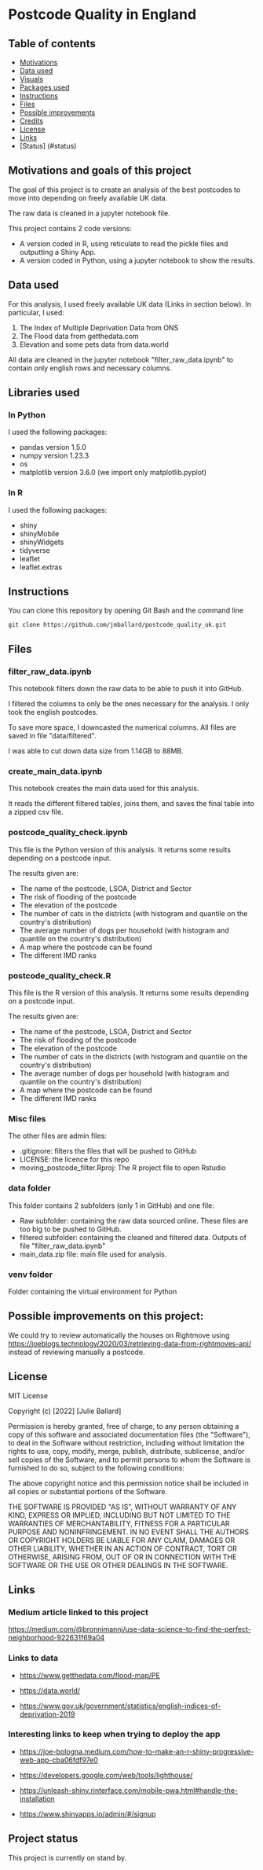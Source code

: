 # Postcode Quality in England

## Table of contents

- [Motivations](#motivations)
- [Data used](#data)
- [Visuals](#visuals)
- [Packages used](#packages_used)
- [Instructions](#instructions)
- [Files](#files)
- [Possible improvements](#improvements)
- [Credits](#credits)
- [License](#license)
- [Links](#links)
- [Status] (#status)

## Motivations and goals of this project <a name="motivations"></a>

The goal of this project is to create an analysis of the best postcodes to move into depending on freely available UK data.

The raw data is cleaned in a jupyter notebook file.

This project contains 2 code versions: 

- A version coded in R, using reticulate to read the pickle files and outputting a Shiny App.
- A version coded in Python, using a jupyter notebook to show the results.


## Data used <a name="data"></a>

For this analysis, I used freely available UK data (Links in section below). In particular, I used:

1. The Index of Multiple Deprivation Data from ONS
2. The Flood data from getthedata.com
3. Elevation and some pets data from data.world

All data are cleaned in the jupyter notebook "filter_raw_data.ipynb" to contain only english rows and necessary columns.



## Libraries used <a name="packages_used"></a>

### In Python

I used the following packages:

- pandas version 1.5.0
- numpy version 1.23.3
- os
- matplotlib version 3.6.0 (we import only matplotlib.pyplot)

### In R

I used the following packages:

- shiny
- shinyMobile
- shinyWidgets
- tidyverse
- leaflet
- leaflet.extras

## Instructions <a name="instructions"></a>

You can clone this repository by opening Git Bash and the command line

```text
git clone https://github.com/jmballard/postcode_quality_uk.git
```


## Files <a name="files"></a>

### filter_raw_data.ipynb

This notebook filters down the raw data to be able to push it into GitHub.

I filtered the columns to only be the ones necessary for the analysis. I only took the english postcodes.

To save more space, I downcasted the numerical columns. All files are saved in file "data/filtered".

I was able to cut down data size from 1.14GB to 88MB.

### create_main_data.ipynb

This notebook creates the main data used for this analysis.

It reads the different filtered tables, joins them, and saves the final table into a zipped csv file.



### postcode_quality_check.ipynb

This file is the Python version of this analysis. It returns some results depending on a postcode input.

The results given are:
- The name of the postcode, LSOA, District and Sector
- The risk of flooding of the postcode
- The elevation of the postcode
- The number of cats in the districts (with histogram and quantile on the country's distribution)
- The average number of dogs per household (with histogram and quantile on the country's distribution)
- A map where the postcode can be found
- The different IMD ranks

### postcode_quality_check.R

This file is the R version of this analysis. It returns some results depending on a postcode input.

The results given are:
- The name of the postcode, LSOA, District and Sector
- The risk of flooding of the postcode
- The elevation of the postcode
- The number of cats in the districts (with histogram and quantile on the country's distribution)
- The average number of dogs per household (with histogram and quantile on the country's distribution)
- A map where the postcode can be found
- The different IMD ranks

### Misc files

The other files are admin files:
- .gitignore: filters the files that will be pushed to GitHub
- LICENSE: the licence for this repo
- moving_postcode_filter.Rproj: The R project file to open Rstudio

### data folder
This folder contains 2 subfolders (only 1 in GitHub) and one file:
- Raw subfolder: containing the raw data sourced online. These files are too big to be pushed to GitHub.
- filtered subfolder: containing the cleaned and filtered data. Outputs of file "filter_raw_data.ipynb"
- main_data.zip file: main file used for analysis.

### venv folder
Folder containing the virtual environment for Python


## Possible improvements on this project: <a name="improvements"></a>

We could try to review automatically the houses on Rightmove using https://joeblogs.technology/2020/03/retrieving-data-from-rightmoves-api/ instead of reviewing manually a postcode.

## License <a name="license"></a>

MIT License

Copyright (c) [2022] [Julie Ballard]

Permission is hereby granted, free of charge, to any person obtaining a copy
of this software and associated documentation files (the "Software"), to deal
in the Software without restriction, including without limitation the rights
to use, copy, modify, merge, publish, distribute, sublicense, and/or sell
copies of the Software, and to permit persons to whom the Software is
furnished to do so, subject to the following conditions:

The above copyright notice and this permission notice shall be included in all
copies or substantial portions of the Software.

THE SOFTWARE IS PROVIDED "AS IS", WITHOUT WARRANTY OF ANY KIND, EXPRESS OR
IMPLIED, INCLUDING BUT NOT LIMITED TO THE WARRANTIES OF MERCHANTABILITY,
FITNESS FOR A PARTICULAR PURPOSE AND NONINFRINGEMENT. IN NO EVENT SHALL THE
AUTHORS OR COPYRIGHT HOLDERS BE LIABLE FOR ANY CLAIM, DAMAGES OR OTHER
LIABILITY, WHETHER IN AN ACTION OF CONTRACT, TORT OR OTHERWISE, ARISING FROM,
OUT OF OR IN CONNECTION WITH THE SOFTWARE OR THE USE OR OTHER DEALINGS IN THE
SOFTWARE.


## Links <a name="links"></a>

### Medium article linked to this project

https://medium.com/@bronnimannj/use-data-science-to-find-the-perfect-neighborhood-922631f69a04


### Links to data

- https://www.getthedata.com/flood-map/PE

- https://data.world/

- https://www.gov.uk/government/statistics/english-indices-of-deprivation-2019



### Interesting links to keep when trying to deploy the app

- https://joe-bologna.medium.com/how-to-make-an-r-shiny-progressive-web-app-cba06fdf97e0

- https://developers.google.com/web/tools/lighthouse/

- https://unleash-shiny.rinterface.com/mobile-pwa.html#handle-the-installation

- https://www.shinyapps.io/admin/#/signup


## Project status  <a name="status"></a>

This project is currently on stand by.